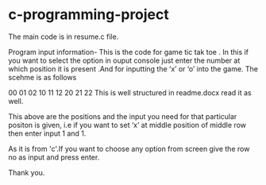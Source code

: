 # c-programming-project


The main code is in resume.c  file.

Program input information-
This is the code for game tic tak toe . In this if you want to select the option in ouput console just enter the number at which position it is present .And for inputting  the  ‘x’ or ‘o’ into the game. The scehme is as follows 


00	01	02
10	11	12
20	21	22
This is well structured in readme.docx read it as well.

This above are the positions and the input you need for that particular positon is given, i.e if you want to set ‘x’ at middle position of middle row then enter input 1 and 1. 

As it is from 'c'.If you want to choose any option from screen give the row no as input and press enter.

Thank you.

